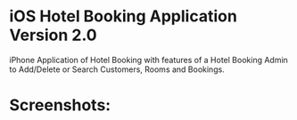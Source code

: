 # iOS Hotel Booking Application Version 2.0

iPhone Application of Hotel Booking with features of a Hotel Booking Admin to Add/Delete or Search Customers, Rooms and Bookings. 

# Screenshots:


